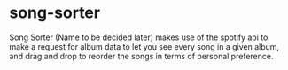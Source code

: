# song-sorter

Song Sorter (Name to be decided later) makes use of the spotify api to make a request for album data to let you see every song in a given album, and drag and drop to reorder the songs in terms of personal preference. 
